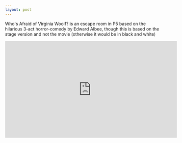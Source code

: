 ```yaml
---
layout: post
---
```


Who's Afraid of Virginia Woolf? is an escape room in P5 based on the hilarious 3-act horror-comedy by Edward Albee, though this is based on the stage version and not the movie (otherwise it would be in black and white)

<iframe width="560" height="315" src="https://www.daughterofsaturn.com/dos_game.html" frameborder="0" allowfullscreen></iframe>
